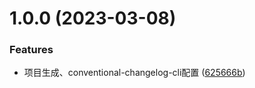 # 1.0.0 (2023-03-08)


### Features

* 项目生成、conventional-changelog-cli配置 ([625666b](https://github.com/shilele1998/react18-dnd-component/commit/625666b59cf8cb9ec729bddc0a0a54e127928f4d))




